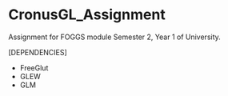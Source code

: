 # CronusGL_Assignment

Assignment for FOGGS module Semester 2, Year 1 of University.
  
[DEPENDENCIES]
* FreeGlut
* GLEW
* GLM
